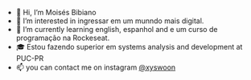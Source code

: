 - 👋 Hi, I’m Moisés Bibiano
- 👀 I’m interested in ingressar em um munndo mais digital.
- 🌱 I’m currently learning english, espanhol and e um curso de programação na Rockeseat.
- 🎓 Estou fazendo superior em systems analysis and development at PUC-PR
- 📫 you can contact me on instagram  <a href="https://www.instagram.com/xyswoon/" target="_blank" rel="external">@xyswoon</a>
